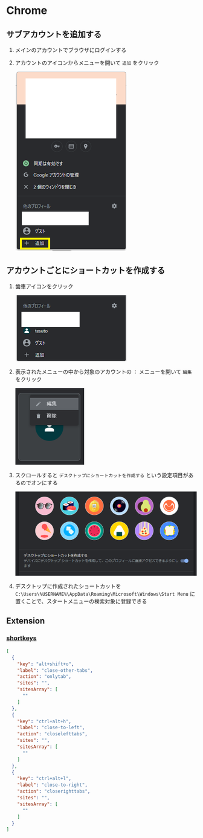 # Chrome

## サブアカウントを追加する


1. メインのアカウントでブラウザにログインする
1. アカウントのアイコンからメニューを開いて `追加` をクリック

    ![img](./img/multi-account-1.png)

## アカウントごとにショートカットを作成する

1. 歯車アイコンをクリック

    ![img](./img/multi-account-2.png)

1. 表示されたメニューの中から対象のアカウントの `︙` メニューを開いて `編集` をクリック

    ![img](./img/multi-account-3.png)

1. スクロールすると `デスクトップにショートカットを作成する` という設定項目があるのでオンにする

    ![img](./img/multi-account-4.png)

1. デスクトップに作成されたショートカットを `C:\Users\%USERNAME%\AppData\Roaming\Microsoft\Windows\Start Menu` に置くことで、スタートメニューの検索対象に登録できる


## Extension

### [shortkeys](https://github.com/crittermike/shortkeys)

```json
[
  {
    "key": "alt+shift+o",
    "label": "close-other-tabs",
    "action": "onlytab",
    "sites": "",
    "sitesArray": [
      ""
    ]
  },
  {
    "key": "ctrl+alt+h",
    "label": "close-to-left",
    "action": "closelefttabs",
    "sites": "",
    "sitesArray": [
      ""
    ]
  },
  {
    "key": "ctrl+alt+l",
    "label": "close-to-right",
    "action": "closerighttabs",
    "sites": "",
    "sitesArray": [
      ""
    ]
  }
]
```